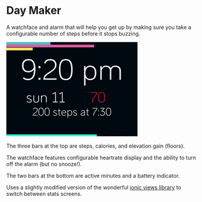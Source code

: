 # Day Maker
A watchface and alarm that will help you get up by making sure you take a configurable number of steps before it stops buzzing.

![screenshot](screenshot.png)

The three bars at the top are steps, calories, and elevation gain (floors).

The watchface features configurable heartrate display and the ability to turn off the alarm (but no snooze!).

The two bars at the bottom are active minutes and a battery indicator.

Uses a slightly modified version of the wonderful [ionic views library](https://github.com/gaperton/ionic-views) to switch between stats screens.